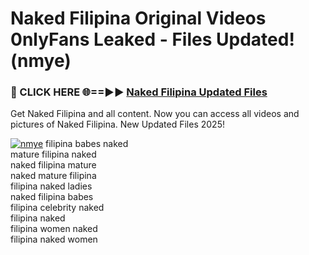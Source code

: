# Naked Filipina Original Videos 0nlyFans Leaked - Files Updated! (nmye)

<h3>🔴 CLICK HERE 🌐==►► <a href="https://tinyurl.com/yckcrads" rel="nofollow">Naked Filipina Updated Files</a></h3>

Get Naked Filipina and all content. Now you can access all videos and pictures of Naked Filipina. New Updated Files 2025!

[![nmye](https://i.imgur.com/hpKpOFt.gif)](https://tinyurl.com/yckcrads)
filipina babes naked<br>
mature filipina naked<br>
naked filipina mature<br>
naked mature filipina<br>
filipina naked ladies<br>
naked filipina babes<br>
filipina celebrity naked<br>
filipina naked<br>
filipina women naked<br>
filipina naked women